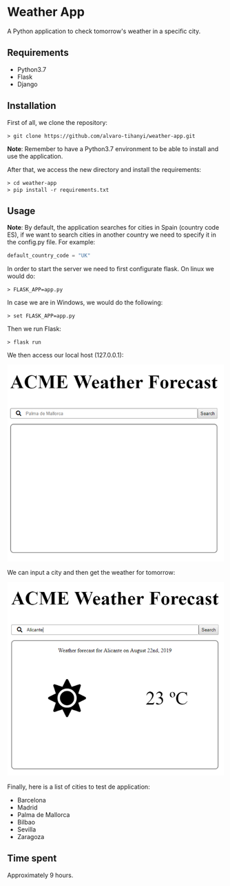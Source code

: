 # Weather App

A Python application to check tomorrow's weather in a specific city.

## Requirements
* Python3.7
* Flask
* Django

## Installation
First of all, we clone the repository:

    > git clone https://github.com/alvaro-tihanyi/weather-app.git
**Note**: Remember to have a Python3.7 environment to be able to install and use the application.

After that, we access the new directory and install the requirements:
  
    > cd weather-app
    > pip install -r requirements.txt


## Usage
**Note**: By default, the application searches for cities in Spain (country code ES), if we want to search cities in another country we need to specify it in the config.py file. For example:

```python
default_country_code = "UK"
```

In order to start the server we need to first configurate flask.
On linux we would do:

    > FLASK_APP=app.py

In case we are in Windows, we would do the following:

    > set FLASK_APP=app.py
    
Then we run Flask:

    > flask run
    
We then access our local host (127.0.0.1):

![Empty index screen](https://raw.githubusercontent.com/alvaro-tihanyi/weather-app/flask_integration/documentation/images/doc_capture_1.PNG)

We can input a city and then get the weather for tomorrow:

![Index screen with weather information](https://raw.githubusercontent.com/alvaro-tihanyi/weather-app/flask_integration/documentation/images/doc_capture_2.PNG)

Finally, here is a list of cities to test de application:
* Barcelona
* Madrid
* Palma de Mallorca
* Bilbao
* Sevilla
* Zaragoza

## Time spent
Approximately 9 hours.
